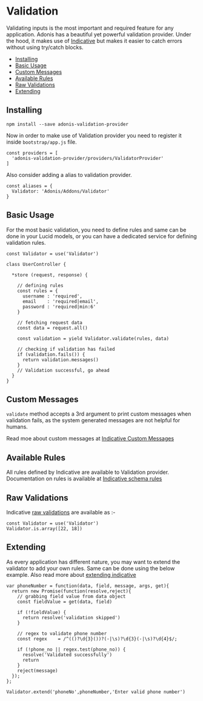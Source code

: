# Validation

Validating inputs is the most important and required feature for any application. Adonis has a beautiful yet powerful validation provider. Under the hood, it makes use of [Indicative](http://indicative.adonisjs.com/) but makes it easier to catch errors without using try/catch blocks.

- [Installing](#installing)
- [Basic Usage](#basic-usage)
- [Custom Messages](#custom-messages)
- [Available Rules](#available-rules)
- [Raw Validations](#raw-validations)
- [Extending](#extending)

## Installing

```bash,line-numbers
npm install --save adonis-validation-provider
```

Now in order to make use of Validation provider you need to register it inside `bootstrap/app.js` file.

```javascript,line-numbers
const providers = [
  'adonis-validation-provider/providers/ValidatorProvider'
]
```

Also consider adding a alias to validation provider.

```javascript,line-numbers
const aliases = {
  Validator: 'Adonis/Addons/Validator'
}
```

## Basic Usage
For the most basic validation, you need to define rules and same can be done in your Lucid models, or you can have a dedicated service for defining validation rules.

```javascript,line-numbers
const Validator = use('Validator')

class UserController {

  *store (request, response) {

    // defining rules
    const rules = {
      username : 'required',
      email    : 'required|email',
      password : 'required|min:6'
    }

    // fetching request data
    const data = request.all()

    const validation = yield Validator.validate(rules, data)

    // checking if validation has failed
    if (validation.fails()) {
      return validation.messages()
    }
    // Validation successful, go ahead
  }
}
```

## Custom Messages
`validate` method accepts a 3rd argument to print custom messages when validation fails, as the system generated messages are not helpful for humans.

Read moe about custom messages at [Indicative Custom Messages](http://indicative.adonisjs.com/#indicative-basics-custom-messages)

## Available Rules
All rules defined by Indicative are available to Validation provider. Documentation on rules is available at [Indicative schema rules](http://indicative.adonisjs.com/#indicative-schema-rules)

## Raw Validations
Indicative [raw validations](http://indicative.adonisjs.com/#indicative-raw-validations) are available as :-

```javascript,line-numbers
const Validator = use('Validator')
Validator.is.array([22, 18])
```

## Extending

As every application has different nature, you may want to extend the validator to add your own rules. Same can be done using the below example. Also read more about [extending indicative](http://indicative.adonisjs.com/#indicative-extending)

```javascript,line-numbers
var phoneNumber = function(data, field, message, args, get){
  return new Promise(function(resolve,reject){
    // grabbing field value from data object
    const fieldValue = get(data, field)

    if (!fieldValue) {
      return resolve('validation skipped')
    }

    // regex to validate phone number
    const regex    = /^(()?\d{3}())?(-|\s)?\d{3}(-|\s)?\d{4}$/;

    if (!phone_no || regex.test(phone_no)) {
      resolve('Validated successfully')
      return
    }
    reject(message)
  });
};

Validator.extend('phoneNo',phoneNumber,'Enter valid phone number')
```
